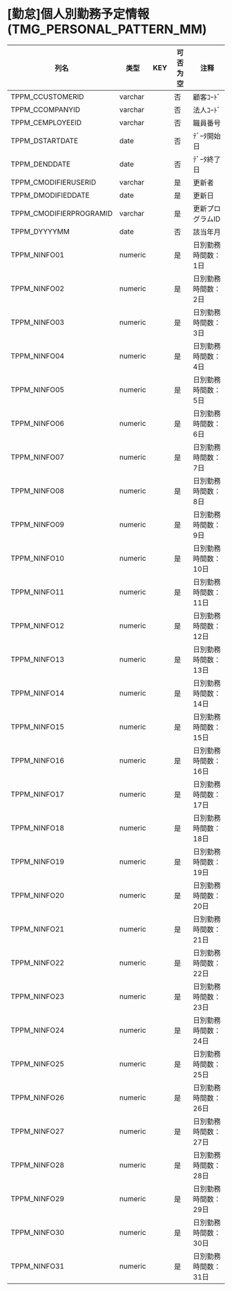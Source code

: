 # [勤怠]個人別勤務予定情報(TMG_PERSONAL_PATTERN_MM)
| 列名   | 类型   | KEY  | 可否为空 | 注释   |
| ---- | ---- | ---- | ---- | ---- |
|TPPM_CCUSTOMERID|varchar||否|顧客ｺｰﾄﾞ|
|TPPM_CCOMPANYID|varchar||否|法人ｺｰﾄﾞ|
|TPPM_CEMPLOYEEID|varchar||否|職員番号|
|TPPM_DSTARTDATE|date||否|ﾃﾞｰﾀ開始日|
|TPPM_DENDDATE|date||否|ﾃﾞｰﾀ終了日|
|TPPM_CMODIFIERUSERID|varchar||是|更新者|
|TPPM_DMODIFIEDDATE|date||是|更新日|
|TPPM_CMODIFIERPROGRAMID|varchar||是|更新プログラムID|
|TPPM_DYYYYMM|date||否|該当年月|
|TPPM_NINFO01|numeric||是|日別勤務時間数：1日                                                                                   |
|TPPM_NINFO02|numeric||是|日別勤務時間数：2日                                                                                   |
|TPPM_NINFO03|numeric||是|日別勤務時間数：3日                                                                                   |
|TPPM_NINFO04|numeric||是|日別勤務時間数：4日                                                                                   |
|TPPM_NINFO05|numeric||是|日別勤務時間数：5日                                                                                   |
|TPPM_NINFO06|numeric||是|日別勤務時間数：6日                                                                                   |
|TPPM_NINFO07|numeric||是|日別勤務時間数：7日                                                                                   |
|TPPM_NINFO08|numeric||是|日別勤務時間数：8日                                                                                   |
|TPPM_NINFO09|numeric||是|日別勤務時間数：9日                                                                                   |
|TPPM_NINFO10|numeric||是|日別勤務時間数：10日                                                                                  |
|TPPM_NINFO11|numeric||是|日別勤務時間数：11日                                                                                  |
|TPPM_NINFO12|numeric||是|日別勤務時間数：12日                                                                                  |
|TPPM_NINFO13|numeric||是|日別勤務時間数：13日                                                                                  |
|TPPM_NINFO14|numeric||是|日別勤務時間数：14日                                                                                  |
|TPPM_NINFO15|numeric||是|日別勤務時間数：15日                                                                                  |
|TPPM_NINFO16|numeric||是|日別勤務時間数：16日                                                                                  |
|TPPM_NINFO17|numeric||是|日別勤務時間数：17日                                                                                  |
|TPPM_NINFO18|numeric||是|日別勤務時間数：18日                                                                                  |
|TPPM_NINFO19|numeric||是|日別勤務時間数：19日                                                                                  |
|TPPM_NINFO20|numeric||是|日別勤務時間数：20日                                                                                  |
|TPPM_NINFO21|numeric||是|日別勤務時間数：21日                                                                                  |
|TPPM_NINFO22|numeric||是|日別勤務時間数：22日                                                                                  |
|TPPM_NINFO23|numeric||是|日別勤務時間数：23日                                                                                  |
|TPPM_NINFO24|numeric||是|日別勤務時間数：24日                                                                                  |
|TPPM_NINFO25|numeric||是|日別勤務時間数：25日                                                                                  |
|TPPM_NINFO26|numeric||是|日別勤務時間数：26日                                                                                  |
|TPPM_NINFO27|numeric||是|日別勤務時間数：27日                                                                                  |
|TPPM_NINFO28|numeric||是|日別勤務時間数：28日                                                                                  |
|TPPM_NINFO29|numeric||是|日別勤務時間数：29日                                                                                  |
|TPPM_NINFO30|numeric||是|日別勤務時間数：30日                                                                                  |
|TPPM_NINFO31|numeric||是|日別勤務時間数：31日                                                                                  |
